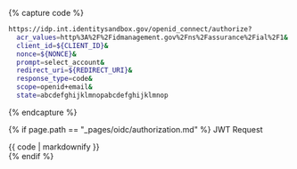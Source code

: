 {% capture code %}
```bash
https://idp.int.identitysandbox.gov/openid_connect/authorize?
  acr_values=http%3A%2F%2Fidmanagement.gov%2Fns%2Fassurance%2Fial%2F1&
  client_id=${CLIENT_ID}&
  nonce=${NONCE}&
  prompt=select_account&
  redirect_uri=${REDIRECT_URI}&
  response_type=code&
  scope=openid+email&
  state=abcdefghijklmnopabcdefghijklmnop
```
{% endcapture %}


{% if page.path == "_pages/oidc/authorization.md" %}
<span class="code-snippet-header">JWT Request</span>
<div markdown="1" data-example="private_key_jwt" class="markdown">
{{ code | markdownify }}
</div>
{% endif %}